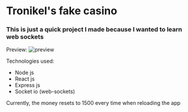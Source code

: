 # Tronikel's fake casino

### This is just a quick project I made because I wanted to learn web sockets

Preview:
![preview](https://i.imgur.com/Y6DjaHu.png)

Technologies used:
- Node js
- React js
- Express js
- Socket io (web-sockets)

Currently, the money resets to 1500 every time when reloading the app